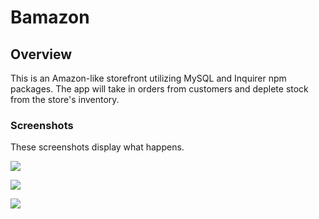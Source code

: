 # Bamazon

## Overview

This is an Amazon-like storefront utilizing MySQL and Inquirer npm packages. The app will take in orders from customers and deplete stock from the store's inventory. 

### Screenshots

These screenshots display what happens.



![](file:///C:\Users\Karen\Bamazon\screenshot1.png)


![](file:///C:\Users\Karen\Bamazon\screenshot2.png)


![](file:///C:\Users\Karen\Bamazon\screenshot3.png)




